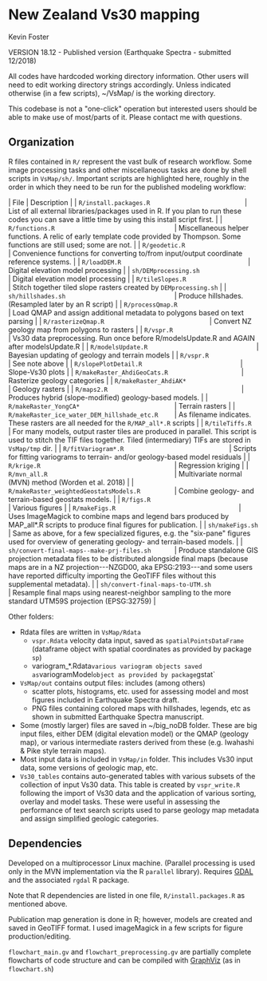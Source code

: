 # New Zealand Vs30 mapping

Kevin Foster

VERSION 18.12  -  Published version (Earthquake Spectra - submitted 12/2018)

All codes have hardcoded working directory information. Other users will need to edit working directory strings accordingly. Unless indicated otherwise (in a few scripts), ~/VsMap/ is the working directory.

This codebase is not a "one-click" operation but interested users should be able to make use of most/parts of it. Please contact me with questions.

## Organization

R files contained in `R/` represent the vast bulk of research workflow. Some image processing tasks and other miscellaneous tasks are done by shell scripts in `VsMap/sh/`. Important scripts are highlighted here, roughly in the order in which they need to be run for the published modeling workflow:

 | File                                                   | Description                                                                                                                                                                                                                                                                                         |
 |  `R/install.packages.R                          `      |  List of all external libraries/packages used in R. If you plan to run these codes you can save a little time by using this install script first.                                                                                                                                                   |
 |  `R/functions.R                                 `      |  Miscellaneous helper functions. A relic of early template code provided by Thompson. Some functions are still used; some are not.                                                                                                                                                                  |
 |  `R/geodetic.R                                  `      |  Convenience functions for converting to/from input/output coordinate reference systems.                                                                                                                                                                                                            |
 |  `R/loadDEM.R                                   `      |  Digital elevation model processing                                                                                                                                                                                                                                                                 |
 |  `sh/DEMprocessing.sh                           `      |  Digital elevation model processing                                                                                                                                                                                                                                                                 |
 |  `R/tileSlopes.R                                `      |  Stitch together tiled slope rasters created by `DEMprocessing.sh`                                                                                                                                                                                                                                  |
 |  `sh/hillshades.sh                              `      |  Produce hillshades. (Resampled later by an R script)                                                                                                                                                                                                                                               |
 |  `R/processQmap.R                               `      |  Load QMAP and assign additional metadata to polygons based on text parsing                                                                                                                                                                                                                         |
 |  `R/rasterizeQmap.R                             `      |  Convert NZ geology map from polygons to rasters                                                                                                                                                                                                                                                    |
 |  `R/vspr.R                                      `      |  Vs30 data preprocessing. Run once before R/modelsUpdate.R and AGAIN after modelsUpdate.R                                                                                                                                                                                                           |
 |  `R/modelsUpdate.R                              `      |  Bayesian updating of geology and terrain models                                                                                                                                                                                                                                                    |
 |  `R/vspr.R                                      `      |  See note above                                                                                                                                                                                                                                                                                     |
 |  `R/slopePlotDetail.R                           `      |  Slope-Vs30 plots                                                                                                                                                                                                                                                                                   |
 |  `R/makeRaster_AhdiGeoCats.R                    `      |  Rasterize geology categories                                                                                                                                                                                                                                                                       |
 |  `R/makeRaster_AhdiAK*                          `      |  Geology rasters                                                                                                                                                                                                                                                                                    |
 |  `R/maps2.R                                     `      |  Produces hybrid (slope-modified) geology-based models.                                                                                                                                                                                                                                             |
 |  `R/makeRaster_YongCA*                          `      |  Terrain rasters                                                                                                                                                                                                                                                                                    |
 |  `R/makeRaster_ice_water_DEM_hillshade_etc.R    `      |  As filename indicates. These rasters are all needed for the `R/MAP_all*.R` scripts                                                                                                                                                                                                                 |
 |  `R/tileTiffs.R                                 `      |  For many models, output raster tiles are produced in parallel. This script is used to stitch the TIF files together. Tiled (intermediary) TIFs are stored in `VsMap/tmp` dir.                                                                                                                      |
 |  `R/fitVariogram*.R                             `      |  Scripts for fitting variograms to terrain- and/or geology-based model residuals                                                                                                                                                                                                                    |
 |  `R/krige.R                                     `      |  Regression kriging                                                                                                                                                                                                                                                                                 |
 |  `R/mvn_all.R                                   `      |  Multivariate normal (MVN) method (Worden et al. 2018)                                                                                                                                                                                                                                              |
 |  `R/makeRaster_weightedGeostatsModels.R         `      |  Combine geology- and terrain-based geostats models.                                                                                                                                                                                                                                                |
 |  `R/figs.R                                      `      |  Various figures                                                                                                                                                                                                                                                                                    |
 |  `R/makeFigs.R                                  `      |  Uses ImageMagick to combine maps and legend bars produced by MAP_all*.R scripts to produce final figures for publication.                                                                                                                                                                          |
 |  `sh/makeFigs.sh                                `      |  Same as above, for a few specialized figures, e.g. the "six-pane" figures used for overview of generating geology- and terrain-based models.                                                                                                                                                       |
 |  `sh/convert-final-maps--make-prj-files.sh      `      |  Produce standalone GIS projection metadata files to be distributed alongside final maps (because maps are in a NZ projection---NZGD00, aka EPSG:2193---and some users have reported difficulty importing the GeoTIFF files without this supplemental metadata).                                    |
 |  `sh/convert-final-maps-to-UTM.sh               `      |  Resample final maps using nearest-neighbor sampling to the more standard UTM59S projection (EPSG:32759)                                                                                                                                                                                            |



Other folders:
  * Rdata files are written in `VsMap/Rdata`
      * `vspr.Rdata` velocity data input, saved as `spatialPointsDataFrame` (dataframe object with spatial coordinates as provided by package `sp`)
      * variogram_*.Rdata` various variogram objects saved as `variogramModel` object as provided by package `gstat`
  * `VsMap/out` contains output files: includes (among others)
      * scatter plots, histograms, etc. used for assessing model and most figures included in Earthquake Spectra draft.
      * PNG files containing colored maps with hillshades, legends, etc as shown in submitted Earthquake Spectra manuscript.
  * Some (mostly larger) files are saved in ~/big_noDB folder. These are big input files, either DEM (digital elevation model) or the QMAP (geology map), or various intermediate rasters derived from these (e.g. Iwahashi & Pike style terrain maps).
  * Most input data is included in `VsMap/in` folder. This includes Vs30 input data, some versions of geologic map, etc.
  * `Vs30_tables` contains auto-generated tables with various subsets of the collection of input Vs30 data. This table is created by `vspr_write.R` following the import of Vs30 data and the application of various sorting, overlay and model tasks. These were useful in assessing the performance of text search scripts used to parse geology map metadata and assign simplified geologic categories.

## Dependencies

Developed on a multiprocessor Linux machine. (Parallel processing is used only in the MVN implementation via the R `parallel` library). Requires [GDAL](https://gdal.org/) and the associated `rgdal` R package.

Note that R dependencies are listed in one file, `R/install.packages.R` as mentioned above.

Publication map generation is done in R; however, models are created and saved in GeoTIFF format. I used imageMagick in a few scripts for figure production/editing.

`flowchart_main.gv` and `flowchart_preprocessing.gv` are partially complete flowcharts of code structure and can be compiled with [GraphViz](https://graphviz.org/) (as in `flowchart.sh`)
